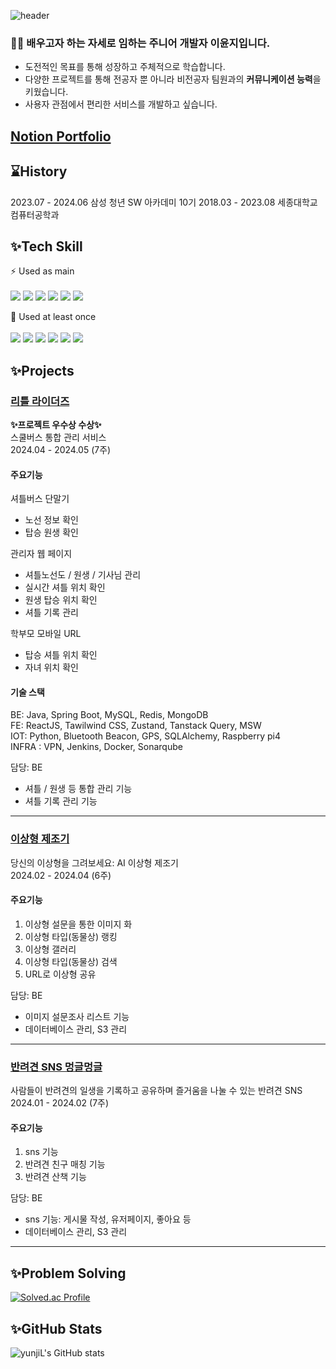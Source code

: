 ![header](https://capsule-render.vercel.app/api?type=waving&color=cff5ce&height=150&section=header&text=Hi!%20I'm%20YunjiL&fontSize=50&fontAlign=30&fontColor=1b421a&desc=Welcome%20to%20my%20Github&descSize=20&descAlign=40&descAlignY=75)

<!--
**yunjiL/yunjiL** is a ✨ _special_ ✨ repository because its `README.md` (this file) appears on your GitHub profile.

Here are some ideas to get you started:

- 🔭 I’m currently working on ...
- 🌱 I’m currently learning ...
- 👯 I’m looking to collaborate on ...
- 🤔 I’m looking for help with ...
- 💬 Ask me about ...
- 📫 How to reach me: ...
- 😄 Pronouns: ...
- ⚡ Fun fact: ...
-->
### 👩‍💻 **배우고자 하는 자세**로 임하는 주니어 개발자 이윤지입니다.

- 도전적인 목표를 통해 성장하고 주체적으로 학습합니다.
- 다양한 프로젝트를 통해 전공자 뿐 아니라 비전공자 팀원과의 **커뮤니케이션 능력**을 키웠습니다.
- 사용자 관점에서 편리한 서비스를 개발하고 싶습니다.

## <a href="https://viridian-country-387.notion.site/YUNJI-LEE-S-PORTFOLIO-c392a76ee1a544189917b635ab24cc7a?pvs=4" >Notion Portfolio</a>

## ⌛History
2023.07 - 2024.06 삼성 청년 SW 아카데미 10기
2018.03 - 2023.08 세종대학교 컴퓨터공학과

## ✨Tech Skill
⚡ Used as main
<br></br>
<img src="https://img.shields.io/badge/Java-ED8B00?style=for-the-badge&logo=java&logoColor=white"> <img src="https://img.shields.io/badge/Spring-6DB33F?style=for-the-badge&logo=spring&logoColor=white"> <img src="https://img.shields.io/badge/Spring Boot-6DB33F?style=for-the-badge&logo=springboot&logoColor=white"> <img src="https://img.shields.io/badge/MySQL-00000F?style=for-the-badge&logo=mysql&logoColor=white"> <img src="https://img.shields.io/badge/GIT-E44C30?style=for-the-badge&logo=git&logoColor=white"> <img src= "https://img.shields.io/badge/AWS EC2-232F3E?style=for-the-badge&logo=amazonec2&logoColor=white">  

🌱 Used at least once
<br></br>
<img src= "https://img.shields.io/badge/Python-3776AB?style=for-the-badge&logo=python&logoColor=white"> <img src="https://img.shields.io/badge/TensorFlow-FF6F00?style=for-the-badge&logo=tensorflow&logoColor=white"> <img src= "https://img.shields.io/badge/JavaScript-F7DF1E?style=for-the-badge&logo=JavaScript&logoColor=white"> <img src= "https://img.shields.io/badge/HTML5-239120?style=for-the-badge&logo=html5&logoColor=white"> <img src= "https://img.shields.io/badge/CSS3-239120?&style=for-the-badge&logo=css3&logoColor=white"> <img src="https://img.shields.io/badge/Vue.js-35495E?style=for-the-badge&logo=vue.js&logoColor=4FC08D">

## ✨Projects
### <a href="https://github.com/yunjiL/LittleRiders" >리틀 라이더즈</a>
**✨프로젝트 우수상 수상✨**<br/>
스쿨버스 통합 관리 서비스 <br/>
2024.04 - 2024.05 (7주)

#### 주요기능
셔틀버스 단말기
- 노선 정보 확인
- 탑승 원생 확인

관리자 웹 페이지
- 셔틀노선도 / 원생 / 기사님 관리
- 실시간 셔틀 위치 확인
- 원생 탑승 위치 확인
- 셔틀 기록 관리

학부모 모바일 URL
- 탑승 셔틀 위치 확인
- 자녀 위치 확인

#### 기술 스택
BE: Java, Spring Boot, MySQL, Redis, MongoDB <br/>
FE: ReactJS, Tawilwind CSS, Zustand, Tanstack Query, MSW <br/>
IOT: Python, Bluetooth Beacon, GPS, SQLAlchemy, Raspberry pi4 <br/>
INFRA : VPN, Jenkins, Docker, Sonarqube

담당: BE
- 셔틀 / 원생 등 통합 관리 기능
- 셔틀 기록 관리 기능
----
### <a href="https://github.com/yunjiL/IdealMaker" >이상형 제조기</a>
당신의 이상형을 그려보세요: AI 이상형 제조기 <br/>
2024.02 - 2024.04 (6주)

#### 주요기능
1. 이상형 설문을 통한 이미지 화
2. 이상형 타입(동물상) 랭킹
3. 이상형 갤러리
4. 이상형 타입(동물상) 검색
5. URL로 이상형 공유

담당: BE
- 이미지 설문조사 리스트 기능
- 데이터베이스 관리, S3 관리
----
### <a href="https://github.com/yunjiL/MunggleMunggle" >반려견 SNS 멍글멍글</a>
사람들이 반려견의 일생을 기록하고 공유하며 즐거움을 나눌 수 있는 반려견 SNS <br/>
2024.01 - 2024.02 (7주)

#### 주요기능
1. sns 기능
2. 반려견 친구 매칭 기능
3. 반려견 산책 기능

담당: BE
- sns 기능: 게시물 작성, 유저페이지, 좋아요 등
- 데이터베이스 관리, S3 관리
----

## ✨Problem Solving
[![Solved.ac Profile](http://mazassumnida.wtf/api/v2/generate_badge?boj=luj2868)](https://solved.ac/luj2868/)

## ✨GitHub Stats
![yunjiL's GitHub stats](https://github-readme-stats.vercel.app/api?username=yunjiL&show_icons=true&theme=radical)

